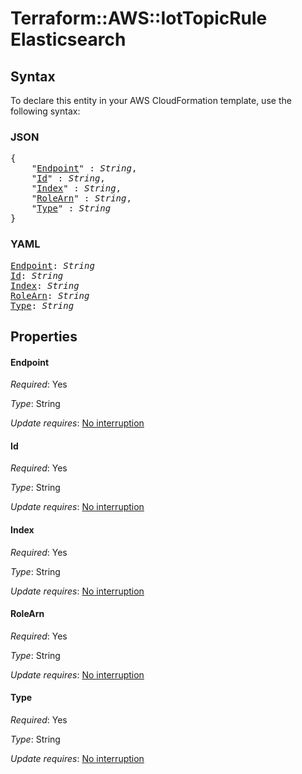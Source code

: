 # Terraform::AWS::IotTopicRule Elasticsearch

## Syntax

To declare this entity in your AWS CloudFormation template, use the following syntax:

### JSON

<pre>
{
    "<a href="#endpoint" title="Endpoint">Endpoint</a>" : <i>String</i>,
    "<a href="#id" title="Id">Id</a>" : <i>String</i>,
    "<a href="#index" title="Index">Index</a>" : <i>String</i>,
    "<a href="#rolearn" title="RoleArn">RoleArn</a>" : <i>String</i>,
    "<a href="#type" title="Type">Type</a>" : <i>String</i>
}
</pre>

### YAML

<pre>
<a href="#endpoint" title="Endpoint">Endpoint</a>: <i>String</i>
<a href="#id" title="Id">Id</a>: <i>String</i>
<a href="#index" title="Index">Index</a>: <i>String</i>
<a href="#rolearn" title="RoleArn">RoleArn</a>: <i>String</i>
<a href="#type" title="Type">Type</a>: <i>String</i>
</pre>

## Properties

#### Endpoint

_Required_: Yes

_Type_: String

_Update requires_: [No interruption](https://docs.aws.amazon.com/AWSCloudFormation/latest/UserGuide/using-cfn-updating-stacks-update-behaviors.html#update-no-interrupt)

#### Id

_Required_: Yes

_Type_: String

_Update requires_: [No interruption](https://docs.aws.amazon.com/AWSCloudFormation/latest/UserGuide/using-cfn-updating-stacks-update-behaviors.html#update-no-interrupt)

#### Index

_Required_: Yes

_Type_: String

_Update requires_: [No interruption](https://docs.aws.amazon.com/AWSCloudFormation/latest/UserGuide/using-cfn-updating-stacks-update-behaviors.html#update-no-interrupt)

#### RoleArn

_Required_: Yes

_Type_: String

_Update requires_: [No interruption](https://docs.aws.amazon.com/AWSCloudFormation/latest/UserGuide/using-cfn-updating-stacks-update-behaviors.html#update-no-interrupt)

#### Type

_Required_: Yes

_Type_: String

_Update requires_: [No interruption](https://docs.aws.amazon.com/AWSCloudFormation/latest/UserGuide/using-cfn-updating-stacks-update-behaviors.html#update-no-interrupt)

